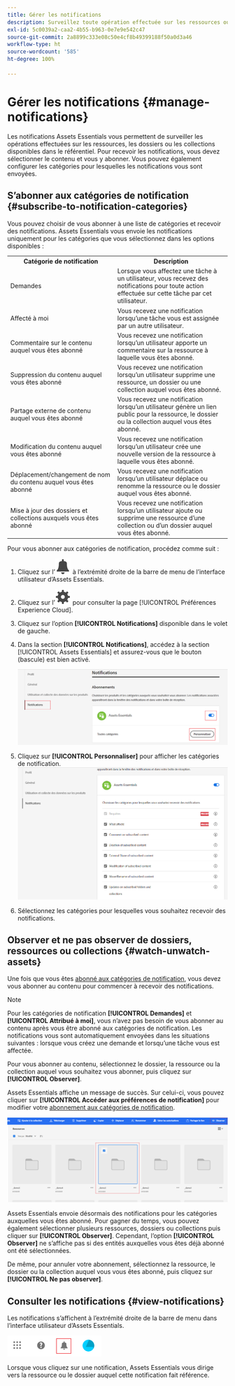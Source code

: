 ```yaml
---
title: Gérer les notifications
description: Surveillez toute opération effectuée sur les ressources ou dossiers du répertoire à l’aide des notifications Assets Essentials.
exl-id: 5c0039a2-caa2-4b55-b963-0e7e9e542c47
source-git-commit: 2a8899c333e08c50e4cf8b49399188f50a0d3a46
workflow-type: ht
source-wordcount: '585'
ht-degree: 100%

---
```


# Gérer les notifications {#manage-notifications}

Les notifications Assets Essentials vous permettent de surveiller les opérations effectuées sur les ressources, les dossiers ou les collections disponibles dans le référentiel. Pour recevoir les notifications, vous devez sélectionner le contenu et vous y abonner. Vous pouvez également configurer les catégories pour lesquelles les notifications vous sont envoyées.

## S’abonner aux catégories de notification {#subscribe-to-notification-categories}

Vous pouvez choisir de vous abonner à une liste de catégories et recevoir des notifications. Assets Essentials vous envoie les notifications uniquement pour les catégories que vous sélectionnez dans les options disponibles :

<table>
    <tbody>
     <tr>
      <th><strong>Catégorie de notification</strong></th>
      <th><strong>Description</strong></th>
     </tr>
     <tr>
      <td>Demandes</td>
      <td>Lorsque vous affectez une tâche à un utilisateur, vous recevez des notifications pour toute action effectuée sur cette tâche par cet utilisateur.</td>
     </tr>
     <tr>
      <td>Affecté à moi</td>
      <td>Vous recevez une notification lorsqu’une tâche vous est assignée par un autre utilisateur.</td>
     </tr>
     <tr>
      <td>Commentaire sur le contenu auquel vous êtes abonné</td>
      <td>Vous recevez une notification lorsqu’un utilisateur apporte un commentaire sur la ressource à laquelle vous êtes abonné.</td>
     </tr>
     <tr>
      <td>Suppression du contenu auquel vous êtes abonné</td>
      <td>Vous recevez une notification lorsqu’un utilisateur supprime une ressource, un dossier ou une collection auquel vous êtes abonné.</td>
     </tr>
     <tr>
      <td>Partage externe de contenu auquel vous êtes abonné</td>
      <td>Vous recevez une notification lorsqu’un utilisateur génère un lien public pour la ressource, le dossier ou la collection auquel vous êtes abonné.</td>
     </tr>
     <tr>
      <td>Modification du contenu auquel vous êtes abonné</td>
      <td>Vous recevez une notification lorsqu’un utilisateur crée une nouvelle version de la ressource à laquelle vous êtes abonné.</td>
     </tr>
     <tr>
      <td>Déplacement/changement de nom du contenu auquel vous êtes abonné</td>
      <td>Vous recevez une notification lorsqu’un utilisateur déplace ou renomme la ressource ou le dossier auquel vous êtes abonné.</td>
     </tr>
     <tr>
      <td>Mise à jour des dossiers et collections auxquels vous êtes abonné</td>
      <td>Vous recevez une notification lorsqu’un utilisateur ajoute ou supprime une ressource d’une collection ou d’un dossier auquel vous êtes abonné.</td>
     </tr>    
    </tbody>
   </table>

Pour vous abonner aux catégories de notification, procédez comme suit :

1. Cliquez sur l’![icône en forme de cloche](assets/bell-icon.svg) à l’extrémité droite de la barre de menu de l’interface utilisateur d’Assets Essentials.

1. Cliquez sur l’![icône des paramètres](assets/settings-icon.svg) pour consulter la page [!UICONTROL Préférences Experience Cloud].

1. Cliquez sur l’option **[!UICONTROL Notifications]** disponible dans le volet de gauche.

1. Dans la section **[!UICONTROL Notifications]**, accédez à la section [!UICONTROL Assets Essentials] et assurez-vous que le bouton (bascule) est bien activé.

   ![Notifications dans Assets Essentials](assets/enable-notifications.png)

1. Cliquez sur **[!UICONTROL Personnaliser]** pour afficher les catégories de notification.
   ![Notifications dans Assets Essentials](assets/enable-notification-categories.png)

1. Sélectionnez les catégories pour lesquelles vous souhaitez recevoir des notifications.

## Observer et ne pas observer de dossiers, ressources ou collections {#watch-unwatch-assets}

Une fois que vous êtes [abonné aux catégories de notification](#subscribe-to-notification-categories), vous devez vous abonner au contenu pour commencer à recevoir des notifications.

>[!NOTE]
>
>Pour les catégories de notification **[!UICONTROL Demandes]** et **[!UICONTROL Attribué à moi]**, vous n’avez pas besoin de vous abonner au contenu après vous être abonné aux catégories de notification. Les notifications vous sont automatiquement envoyées dans les situations suivantes : lorsque vous créez une demande et lorsqu’une tâche vous est affectée.

Pour vous abonner au contenu, sélectionnez le dossier, la ressource ou la collection auquel vous souhaitez vous abonner, puis cliquez sur **[!UICONTROL Observer]**.

Assets Essentials affiche un message de succès. Sur celui-ci, vous pouvez cliquer sur **[!UICONTROL Accéder aux préférences de notification]** pour modifier votre [abonnement aux catégories de notification](#subscribe-to-notification-categories).

![Notifications dans Assets Essentials](assets/watch-assets.png)

Assets Essentials envoie désormais des notifications pour les catégories auxquelles vous êtes abonné. Pour gagner du temps, vous pouvez également sélectionner plusieurs ressources, dossiers ou collections puis cliquer sur **[!UICONTROL Observer]**. Cependant, l’option **[!UICONTROL Observer]** ne s’affiche pas si des entités auxquelles vous êtes déjà abonné ont été sélectionnées.

De même, pour annuler votre abonnement, sélectionnez la ressource, le dossier ou la collection auquel vous vous êtes abonné, puis cliquez sur **[!UICONTROL Ne pas observer]**.

## Consulter les notifications {#view-notifications}

Les notifications s’affichent à l’extrémité droite de la barre de menu dans l’interface utilisateur d’Assets Essentials.

![Notifications dans Assets Essentials](assets/notifications-assets-essentials.png)

Lorsque vous cliquez sur une notification, Assets Essentials vous dirige vers la ressource ou le dossier auquel cette notification fait référence.

